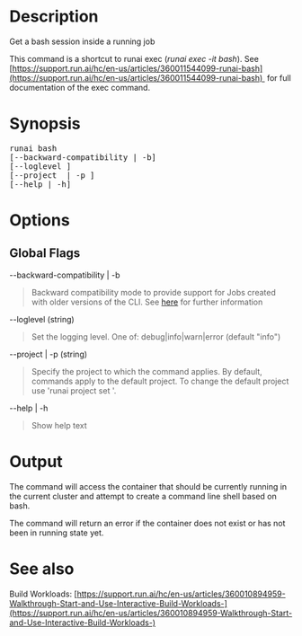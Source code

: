 # Description

Get a bash session inside a running job

This command is a shortcut to runai exec (_runai exec -it <job-name> bash_). See [https://support.run.ai/hc/en-us/articles/360011544099-runai-bash](https://support.run.ai/hc/en-us/articles/360011544099-runai-bash) <span class="wysiwyg-color-red"> </span><span class="wysiwyg-color-black">for full documentation of the exec command. </span>

# Synopsis

<pre>runai bash <job-name>  
[--backward-compatibility | -b]  
[--loglevel <value>]  
[--project <string> | -p <string>]  
[--help | -h]</pre>

# Options

## Global Flags

--backward-compatibility | -b

> Backward compatibility mode to provide support for Jobs created with older versions of the CLI. See [here](https://support.run.ai/hc/en-us/articles/360013546920-Migrating-to-Permission-Aware-CLI) for further information

--loglevel (string)

> Set the logging level. One of: debug|info|warn|error (default "info")

--project | -p (string)

> Specify the project to which the command applies. By default, commands apply to the default project. To change the default project use 'runai project set <project name>'.

--help | -h

> Show help text

# Output

The command will access the container that should be currently running in the current cluster and attempt to create a command line shell based on bash.

The command will return an error if the container does not exist or has not been in running state yet.

# See also

Build Workloads: [https://support.run.ai/hc/en-us/articles/360010894959-Walkthrough-Start-and-Use-Interactive-Build-Workloads-](https://support.run.ai/hc/en-us/articles/360010894959-Walkthrough-Start-and-Use-Interactive-Build-Workloads-)